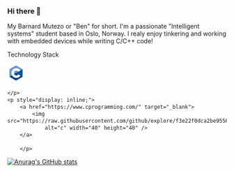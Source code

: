 ### Hi there 👋

My Barnard Mutezo or "Ben" for short. I'm a passionate "Intelligent systems" student based in Oslo, Norway. I realy enjoy tinkering and working with embedded devices while writing C/C++ code! 

Technology Stack
<div style="display: inline;">
    <p style="display: inline;">
        <a href="https://www.cprogramming.com/" target="_blank">
            <img src="https://raw.githubusercontent.com/github/explore/f3e22f0dca2be955676bc70d6214b95b13354ee8/topics/c/c.png"
                alt="c" width="40" height="40" />
        </a>
    
    
    </p>
    <p style="display: inline;">
        <a href="https://www.cprogramming.com/" target="_blank">
            <img src="https://raw.githubusercontent.com/github/explore/f3e22f0dca2be955676bc70d6214b95b13354ee8/topics/c/c.png"
                alt="c" width="40" height="40" />
        </a>
    
        </p>

</div>




[![Anurag's GitHub stats](https://github-readme-stats.vercel.app/api?username=benmutezo)](https://github.com/anuraghazra/github-readme-stats)
